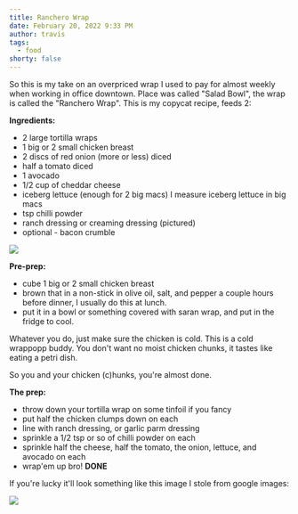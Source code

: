 ```yaml
---
title: Ranchero Wrap
date: February 20, 2022 9:33 PM
author: travis
tags:
  - food
shorty: false
---
```

So this is my take on an overpriced wrap I used to pay for almost weekly when working in office downtown. Place was called "Salad Bowl", the wrap is called the "Ranchero Wrap". This is my copycat recipe, feeds 2:

**Ingredients:**

* 2 large tortilla wraps
* 1 big or 2 small chicken breast
* 2 discs of red onion (more or less) diced
* half a tomato diced
* 1 avocado
* 1/2 cup of cheddar cheese
* iceberg lettuce (enough for 2 big macs) I measure iceberg lettuce in big macs
* tsp chilli powder
* ranch dressing or creaming dressing (pictured)
* optional - bacon crumble

![](/images/creamy.png)

**Pre-prep:**

* cube 1 big or 2 small chicken breast
* brown that in a non-stick in olive oil, salt, and pepper a couple hours before dinner, I usually do this at lunch.
* put it in a bowl or something covered with saran wrap, and put in the fridge to cool.

Whatever you do, just make sure the chicken is cold. This is a cold wrappopp buddy. You don't want no moist chicken chunks, it tastes like eating a petri dish.

So you and your chicken (c)hunks, you're almost done. 

**The prep:**

* throw down your tortilla wrap on some tinfoil if you fancy
* put half the chicken clumps down on each
* line with ranch dressing, or garlic parm dressing
* sprinkle a 1/2 tsp or so of chilli powder on each
* sprinkle half the cheese, half the tomato, the onion, lettuce, and avocado on each
* wrap'em up bro! **DONE**

If you're lucky it'll look something like this image I stole from google images:

![](/images/ranchero.png)
